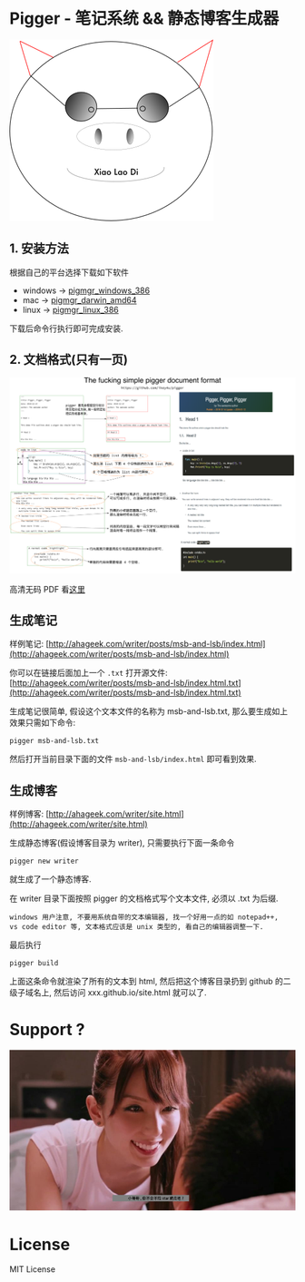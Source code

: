 # Pigger - 笔记系统 && 静态博客生成器

![](./docs/logo.png)

## 1. 安装方法

根据自己的平台选择下载如下软件

- windows → [pigmgr_windows_386](https://github.com/ikey4u/pigger/releases/download/v1.0.4/pigmgr_windows_386)
- mac → [pigmgr_darwin_amd64](https://github.com/ikey4u/pigger/releases/download/v1.0.4/pigmgr_darwin_amd64) 
- linux → [pigmgr_linux_386](https://github.com/ikey4u/pigger/releases/download/v1.0.4/pigmgr_linux_386) 

下载后命令行执行即可完成安装.


## 2. 文档格式(只有一页)

![](./docs/demodoc.png)
    
高清无码 PDF 看[这里](https://raw.githubusercontent.com/ikey4u/pigger/master/docs/demodoc.pdf)

## 生成笔记

样例笔记: [http://ahageek.com/writer/posts/msb-and-lsb/index.html](http://ahageek.com/writer/posts/msb-and-lsb/index.html)

你可以在链接后面加上一个 `.txt` 打开源文件:
[http://ahageek.com/writer/posts/msb-and-lsb/index.html.txt](http://ahageek.com/writer/posts/msb-and-lsb/index.html.txt) 

生成笔记很简单, 假设这个文本文件的名称为 msb-and-lsb.txt,  那么要生成如上效果只需如下命令:

    pigger msb-and-lsb.txt

然后打开当前目录下面的文件 `msb-and-lsb/index.html` 即可看到效果.

## 生成博客

样例博客: [http://ahageek.com/writer/site.html](http://ahageek.com/writer/site.html)

生成静态博客(假设博客目录为 writer), 只需要执行下面一条命令

    pigger new writer

就生成了一个静态博客.

在 writer 目录下面按照 pigger 的文档格式写个文本文件, 必须以 .txt 为后缀.

    windows 用户注意, 不要用系统自带的文本编辑器, 找一个好用一点的如 notepad++,
    vs code editor 等, 文本格式应该是 unix 类型的, 看自己的编辑器调整一下.

最后执行

    pigger build

上面这条命令就渲染了所有的文本到 html,
然后把这个博客目录扔到 github 的二级子域名上,
然后访问 xxx.github.io/site.html 就可以了.

# Support ?

![](./docs/givestar.png)

# License

MIT License

